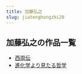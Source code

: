 ```yaml
---
title: 加藤弘之
slug: jiatenghongzhi20
---
```


## 加藤弘之の作品一覧

- [西周伝](xizhouchuan-18f)
- [進化学より見たる哲学](jinhuaxueyoriji-28b)

